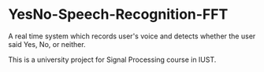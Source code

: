 # YesNo-Speech-Recognition-FFT
A real time system which records user's voice and detects whether the user said Yes, No, or neither.

This is a university project for Signal Processing course in IUST.
